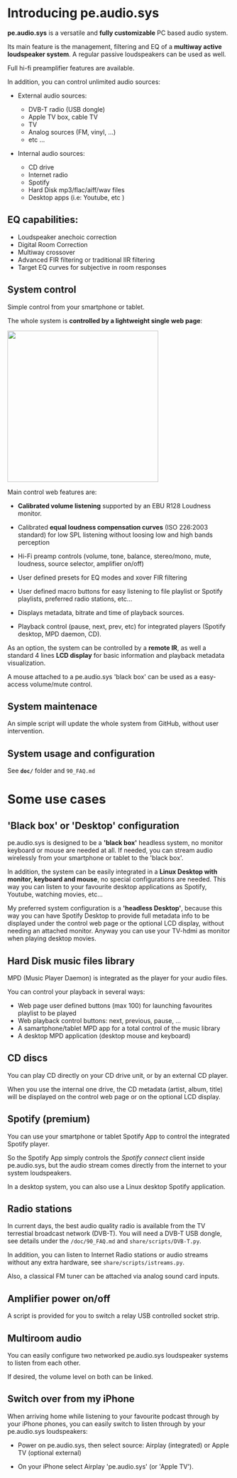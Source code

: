 
# Introducing pe.audio.sys


**pe.audio.sys** is a versatile and **fully customizable** PC based audio system.

Its main feature is the management, filtering and EQ of a **multiway active
loudspeaker system**. A regular passive loudspeakers can be used as well.

Full hi-fi preamplifier features are available.

In addition, you can control unlimited audio sources:

- External audio sources:

    - DVB-T radio (USB dongle)
    - Apple TV box, cable TV
    - TV
    - Analog sources (FM, vinyl, ...)
    - etc ...

- Internal audio sources:

    - CD drive
    - Internet radio
    - Spotify
    - Hard Disk mp3/flac/aiff/wav files
    - Desktop apps (i.e: Youtube, etc )


## EQ capabilities:

- Loudspeaker anechoic correction
- Digital Room Correction
- Multiway crossover
- Advanced FIR filtering or traditional IIR filtering
- Target EQ curves for subjective in room responses


## System control

Simple control from your smartphone or tablet.

The whole system is **controlled by a lightweight single web page**:

<a href="url"><img src="https://github.com/Rsantct/pre.di.c/blob/master/pre.di.c/clients/www/images/control%20web%20v2.0b.png" align="center" width="340" ></a>

Main control web features are:

- **Calibrated volume listening** supported by an EBU R128 Loudness monitor.

- Calibrated **equal loudness compensation curves** (ISO 226:2003 standard) for low SPL listening without loosing low and high bands perception

- Hi-Fi preamp controls (volume, tone, balance, stereo/mono, mute, loudness, source selector, amplifier on/off)

- User defined presets for EQ modes and xover FIR filtering

- User defined macro buttons for easy listening to file playlist or Spotify playlists, preferred radio stations, etc...

- Displays metadata, bitrate and time of playback sources.

- Playback control (pause, next, prev, etc) for integrated players (Spotify desktop, MPD daemon, CD).


As an option, the system can be controlled by a **remote IR**, as well a standard 4 lines **LCD display** for basic information and playback metadata visualization.

A mouse attached to a pe.audio.sys 'black box' can be used as a easy-access volume/mute control.


## System maintenace

An simple script will update the whole system from GitHub, without user intervention. 


## System usage and configuration

See **`doc/`** folder and `90_FAQ.md`


# Some use cases


## 'Black box' or 'Desktop' configuration

pe.audio.sys is designed to be a **'black box'** headless system, no monitor keyboard or mouse are needed at all. If needed, you can stream audio wirelessly from your smartphone or tablet to the 'black box'.

In addition, the system can be easily integrated in a **Linux Desktop with monitor, keyboard and mouse**, no special configurations are needed. This way you can listen to your favourite desktop applications as Spotify, Youtube, watching movies, etc...

My preferred system configuration is a **'headless Desktop'**, because this way you can have Spotify Desktop to provide full metadata info to be displayed under the control web page or the optional LCD display, without needing an attached monitor. Anyway you can use your TV-hdmi as monitor when playing desktop movies.


## Hard Disk music files library

MPD (Music Player Daemon) is integrated as the player for your audio files.

You can control your playback in several ways:

- Web page user defined buttons (max 100) for launching favourites playlist to be played
- Web playback control buttons: next, previous, pause, ...
- A samartphone/tablet MPD app for a total control of the music library
- A desktop MPD application (desktop mouse and keyboard)


## CD discs

You can play CD directly on your CD drive unit, or by an external CD player.

When you use the internal one drive, the CD metadata (artist, album, title) will
be displayed on the control web page or on the optional LCD display.


## Spotify (premium)

You can use your smartphone or tablet Spotify App to control the integrated Spotify player.

So the Spotify App simply controls the _Spotify connect_ client inside pe.audio.sys, but the audio stream comes directly from the
internet to your system loudspeakers.

In a desktop system, you can also use a Linux desktop Spotify application.


## Radio stations

In current days, the best audio quality radio is available from the TV terrestial broadcast network (DVB-T). You will need a DVB-T USB dongle, see details under the `/doc/90_FAQ.md` and `share/scripts/DVB-T.py`.

In addition, you can listen to Internet Radio stations or audio streams without any extra hardware, see `share/scripts/istreams.py`.

Also, a classical FM tuner can be attached via analog sound card inputs.


## Amplifier power on/off

A script is provided for you to switch a relay USB controlled socket strip.


## Multiroom audio

You can easily configure two networked pe.audio.sys loudspeaker systems to listen from each
other. 

If desired, the volume level on both can be linked.


## Switch over from my iPhone

When arriving home while listening to your favourite podcast through by your iPhone phones, you can easily
switch to listen through by your pe.audio.sys loudspeakers:

- Power on pe.audio.sys, then select source: Airplay (integrated) or Apple TV (optional external)

- On your iPhone select Airplay 'pe.audio.sys' (or 'Apple TV').


